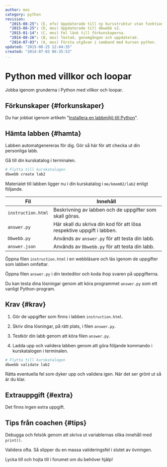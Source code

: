 ```yaml
---
author: mos
category: python
revision:
  "2015-08-25": (E, efo) Uppdaterade till ny kursstruktur utan funktioner i kmom02.
  "2015-08-25": (D, mos) Uppdaterade till dbwebb v2.
  "2015-01-14": (C, mos) Fel länk till förkunskaperna.
  "2014-08-26": (B, mos) Testad, genomgången och uppdaterad.
  "2014-07-03": (A, mos) Första utgåvan i samband med kursen python.
updated: "2015-08-25 12:44:35"
created: "2014-07-03 06:35:53"
...
```

Python med villkor och loopar
==================================

Jobba igenom grunderna i Python med villkor och loopar.

<!--more-->


Förkunskaper {#forkunskaper}
-----------------------

Du har jobbat igenom artikeln "[Installera en labbmiljö till Python](kunskap/installera-en-labbmiljo-till-python)".



Hämta labben {#hamta}
-----------------------

Labben automatgenereras för dig. Gör så här för att checka ut din personliga labb.

Gå till din kurskatalog i terminalen.

```bash
# Flytta till kurskatalogen
dbwebb create lab2
```

Materialet till labben ligger nu i din kurskatalog i `me/kmom02/lab2` enligt följande.

| Fil                | Innehåll                                                              |
|--------------------|-----------------------------------------------------------------------|
| `instruction.html` | Beskrivning av labben och de uppgifter som skall göras.               |
| `answer.py`        | Här skall du skriva din kod för att lösa respektive uppgift i labben. |
| `Dbwebb.py`        | Används av `answer.py` för att testa din labb.                        |
| `answer.json`      | Används av `Dbwebb.py` för att testa din labb.                        |

Öppna filen `instruction.html` i en webbläsare och läs igenom de uppgifter som labben omfattar.

Öppna filen `answer.py` i din texteditor och koda ihop svaren på uppgifterna.

Du kan testa dina lösningar genom att köra programmet `answer.py` som ett vanligt Python-program.



Krav {#krav}
-----------------------

1. Gör de uppgifter som finns i labben `instruction.html`.

2. Skriv dina lösningar, på rätt plats, i filen `answer.py`.

3. Testkör din labb genom att köra filen `answer.py`.

4. Ladda upp och validera labben genom att göra följande kommando i kurskatalogen i terminalen.

```bash
# Flytta till kurskatalogen
dbwebb validate lab2
```

Rätta eventuella fel som dyker upp och validera igen. När det ser grönt ut så är du klar.



Extrauppgift {#extra}
-----------------------

Det finns ingen extra uppgift.



Tips från coachen {#tips}
-----------------------

Debugga och felsök genom att skriva ut variablernas olika innehåll med `print()`.

Validera ofta. Så slipper du en massa valideringsfel i slutet av övningen.

Lycka till och hojta till i forumet om du behöver hjälp!
